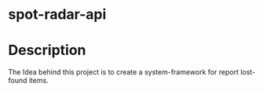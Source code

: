 spot-radar-api
================

# **Description**

The Idea behind this project is to create a system-framework for report lost-found items.